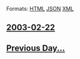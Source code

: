 
Formats: [HTML](2003/02/22/index.html)  [JSON](2003/02/22/index.json)  [XML](2003/02/22/index.xml)  

## [2003-02-22](/news/2003/02/22/index.md)

## [Previous Day...](/news/2003/02/21/index.md)

